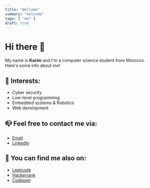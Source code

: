 ```yaml
---
title: "Welcome"
summary: "welcome"
tags: [ "me" ]
draft: true
---
```


# Hi there 👋

My name is **Karim** and I'm a computer science student from Morocco.<br>
Here's some info about me!


## 🌱 Interests:

- Cyber security
- Low-level programming
- Embedded systems & Robotics
- Web development


## 📪 Feel free to contact me via:

- [Email](karimelkhanoufi22@gmail.com) <br>
- [LinkedIn](https://www.linkedin.com/in/karim-elkhanoufi-088a46290/)


## 💬 You can find me also on:

- [Leetcode](https://leetcode.com/Karimelkh/)<br>
- [Hackerrank](https://www.hackerrank.com/karimelkhanoufi1)<br>
- [Codepen](https://codepen.io/Karim-ELKHANOUFI)
